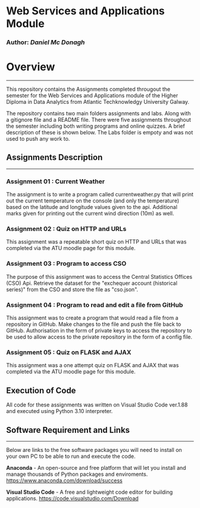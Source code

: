 # **Web Services and Applications Module**
### **Author:** *Daniel Mc Donagh*


# Overview
---
This repository contains the Assignments completed througout the semester for the Web Services and Applications module of the Higher Diploma in Data Analytics from Atlantic Techknowledgy University Galway.

The repository contains two main folders assignments and labs. Along with a gitignore file and a README file. There were five assignments throughout the semester including both writing programs and online quizzes. A brief description of these is shown below. The Labs folder is empoty and was not used to push any work to.

## Assignments Description
---
### Assignment 01 : Current Weather
The assignment is to write a program called currentweather.py that will print out the current temperature on the console (and only the temperature) based on the latitude and longitude values given to the api.
Additional marks given for printing out the current wind direction (10m) as well.

### Assignment 02 : Quiz on HTTP and URLs
This assignment was a repeatable short quiz on HTTP and URLs that was completed via the ATU moodle page for this module.

### Assignment 03 : Program to access CSO 
The purpose of this assignment was to access the Central Statistics Offices (CSO) Api. Retrieve the dataset for the "exchequer account (historical series)" from the CSO and store the file as "cso.json".

### Assignment 04 : Program to read and edit a file from GitHub
This assignment was to create a program that would read a file from a repository in GitHub. Make changes to the file and push the file back to GitHub. Authorisation in the form of private keys to access the repository to be used to allow access to the private repository in the form of a config file.

### Assignment 05 : Quiz on FLASK and AJAX
This assignment was a one attempt quiz on FLASK and AJAX that was completed via the ATU moodle page for this module.

## Execution of Code
All code for these assignments was written on Visual Studio Code ver.1.88 and executed using Python 3.10 interpreter. 


## Software Requirement and Links
---
Below are links to the free software packages you will need to install on your own PC to be able to run and execute the code.

**Anaconda** - An open-source and free platform that will let you install and manage thousands of Python packages and enviroments.
https://www.anaconda.com/download/success

**Visual Studio Code** - A free and lightweight code editor for building applications.
https://code.visualstudio.com/Download


